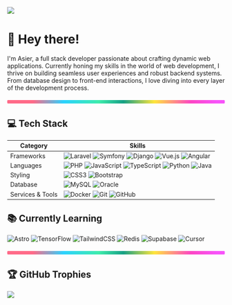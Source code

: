 ![](https://komarev.com/ghpvc/?username=asier-ortiz&style=flat-square)

# :wave: Hey there!

I'm Asier, a full stack developer passionate about crafting dynamic web applications. Currently honing my skills in the world of web development, I thrive on building seamless user experiences and robust backend systems. From database design to front-end interactions, I love diving into every layer of the development process.

<img src="./img/lineBar.png" width="100%" height="8px"/>

## :computer: Tech Stack

| Category        | Skills        |
|-----------------|---------------|
| Frameworks | ![Laravel](https://img.shields.io/badge/laravel-%23FF2D20.svg?style=for-the-badge&logo=laravel&logoColor=white) ![Symfony](https://img.shields.io/badge/symfony-%23000000.svg?style=for-the-badge&logo=symfony&logoColor=white) ![Django](https://img.shields.io/badge/django-%23092E20.svg?style=for-the-badge&logo=django&logoColor=white) ![Vue.js](https://img.shields.io/badge/vuejs-%2335495e.svg?style=for-the-badge&logo=vuedotjs&logoColor=%234FC08D) ![Angular](https://img.shields.io/badge/angular-%23DD0031.svg?style=for-the-badge&logo=angular&logoColor=white) |
| Languages | ![PHP](https://img.shields.io/badge/php-%23777BB4.svg?style=for-the-badge&logo=php&logoColor=white) ![JavaScript](https://img.shields.io/badge/javascript-%23323330.svg?style=for-the-badge&logo=javascript&logoColor=%23F7DF1E) ![TypeScript](https://img.shields.io/badge/typescript-%23007ACC.svg?style=for-the-badge&logo=typescript&logoColor=white) ![Python](https://img.shields.io/badge/python-3670A0?style=for-the-badge&logo=python&logoColor=ffdd54) ![Java](https://img.shields.io/badge/java-%23ED8B00.svg?style=for-the-badge&logo=openjdk&logoColor=white) |
| Styling | ![CSS3](https://img.shields.io/badge/css3-%231572B6.svg?style=for-the-badge&logo=css3&logoColor=white) ![Bootstrap](https://img.shields.io/badge/bootstrap-%238511FA.svg?style=for-the-badge&logo=bootstrap&logoColor=white) |
| Database | ![MySQL](https://img.shields.io/badge/mysql-%2300f.svg?style=for-the-badge&logo=mysql&logoColor=white) ![Oracle](https://img.shields.io/badge/Oracle-F80000?style=for-the-badge&logo=oracle&logoColor=white) |
| Services & Tools | ![Docker](https://img.shields.io/badge/docker-%230db7ed.svg?style=for-the-badge&logo=docker&logoColor=white) ![Git](https://img.shields.io/badge/git-%23F05033.svg?style=for-the-badge&logo=git&logoColor=white) ![GitHub](https://img.shields.io/badge/github-%23121011.svg?style=for-the-badge&logo=github&logoColor=white) |

## :books: Currently Learning

![Astro](https://img.shields.io/badge/astro-%232C2052.svg?style=for-the-badge&logo=astro&logoColor=white)
![TensorFlow](https://img.shields.io/badge/TensorFlow-%23FF6F00.svg?style=for-the-badge&logo=TensorFlow&logoColor=white)
![TailwindCSS](https://img.shields.io/badge/tailwindcss-%2338B2AC.svg?style=for-the-badge&logo=tailwind-css&logoColor=white)
![Redis](https://img.shields.io/badge/redis-%23DC382D.svg?style=for-the-badge&logo=redis&logoColor=white)
![Supabase](https://img.shields.io/badge/supabase-%2300C7B7.svg?style=for-the-badge&logo=supabase&logoColor=white)
![Cursor](https://img.shields.io/badge/Cursor%20IDE-black?style=for-the-badge&logo=cursor&logoColor=white)

<img src="./img/lineBar.png" width="100%" height="8px"/>

## 🏆 GitHub Trophies
![](https://github-profile-trophy.vercel.app/?username=asier-ortiz&theme=onedark&no-frame=false&no-bg=true&column=3&margin-w=15&margin-h=15)
